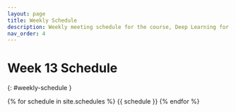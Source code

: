 ```yaml
---
layout: page
title: Weekly Schedule
description: Weekly meeting schedule for the course, Deep Learning for Robot Perception at the University of Michigan.
nav_order: 4
---
```



# Week 13 Schedule
{: #weekly-schedule }

{% for schedule in site.schedules %}
{{ schedule }}
{% endfor %}
